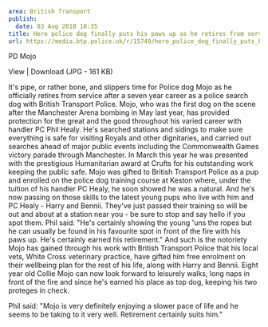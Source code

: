 ```yaml
area: British Transport
publish:
  date: 03 Aug 2018 10:35
title: Hero police dog finally puts his paws up as he retires from service
url: https://media.btp.police.uk/r/15749/hero_police_dog_finally_puts_his_paws_up_as_he_re
```

PD Mojo

View | Download (JPG - 161 KB)

It's pipe, or rather bone, and slippers time for Police dog Mojo as he officially retires from service after a seven year career as a police search dog with British Transport Police.
Mojo, who was the first dog on the scene after the Manchester Arena bombing in May last year, has provided protection for the great and the good throughout his varied career with handler PC Phil Healy.
He's searched stations and sidings to make sure everything is safe for visiting Royals and other dignitaries, and carried out searches ahead of major public events including the Commonwealth Games victory parade through Manchester.
In March this year he was presented with the prestigious Humanitarian award at Crufts for his outstanding work keeping the public safe.
Mojo was gifted to British Transport Police as a pup and enrolled on the police dog training course at Keston where, under the tuition of his handler PC Healy, he soon showed he was a natural.
And he's now passing on those skills to the latest young pups who live with him and PC Healy - Harry and Bennii. They've just passed their training so will be out and about at a station near you - be sure to stop and say hello if you spot them.
Phil said: "He's certainly showing the young 'uns the ropes but he can usually be found in his favourite spot in front of the fire with his paws up. He's certainly earned his retirement."
And such is the notoriety Mojo has gained through his work with British Transport Police that his local vets, White Cross veterinary practice, have gifted him free enrolment on their wellbeing plan for the rest of his life, along with Harry and Bennii.
Eight year old Collie Mojo can now look forward to leisurely walks, long naps in front of the fire and since he's earned his place as top dog, keeping his two proteges in check.

Phil said: "Mojo is very definitely enjoying a slower pace of life and he seems to be taking to it very well. Retirement certainly suits him."

